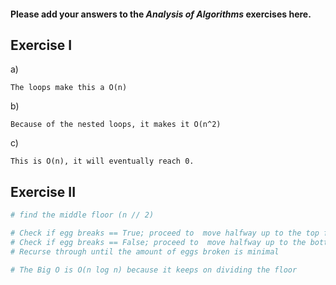 #### Please add your answers to the ***Analysis of  Algorithms*** exercises here.

## Exercise I

a)

```
The loops make this a O(n)
```

b)

```
Because of the nested loops, it makes it O(n^2)
```

c)
```
This is O(n), it will eventually reach 0.
```

## Exercise II

```python
# find the middle floor (n // 2)

# Check if egg breaks == True; proceed to  move halfway up to the top floor.
# Check if egg breaks == False; proceed to  move halfway up to the bottom floor.
# Recurse through until the amount of eggs broken is minimal

# The Big O is O(n log n) because it keeps on dividing the floor
```
